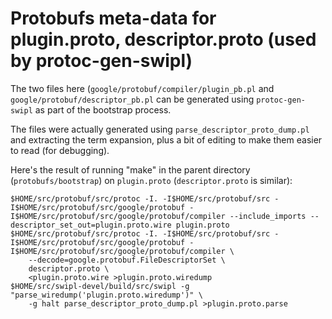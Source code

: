 # Protobufs meta-data for plugin.proto, descriptor.proto (used by protoc-gen-swipl)

The two files here (`google/protobuf/compiler/plugin_pb.pl` and
`google/protobuf/descriptor_pb.pl` can be generated using
`protoc-gen-swipl` as part of the bootstrap process.

The files were actually generated using
`parse_descriptor_proto_dump.pl` and extracting the term expansion,
plus a bit of editing to make them easier to read (for debugging).

Here's the result of running "make" in the parent directory
(`protobufs/bootstrap`) on `plugin.proto` (`descriptor.proto` is
similar):

```
$HOME/src/protobuf/src/protoc -I. -I$HOME/src/protobuf/src -I$HOME/src/protobuf/src/google/protobuf -I$HOME/src/protobuf/src/google/protobuf/compiler --include_imports --descriptor_set_out=plugin.proto.wire plugin.proto
$HOME/src/protobuf/src/protoc -I. -I$HOME/src/protobuf/src -I$HOME/src/protobuf/src/google/protobuf -I$HOME/src/protobuf/src/google/protobuf/compiler \
	--decode=google.protobuf.FileDescriptorSet \
	descriptor.proto \
	<plugin.proto.wire >plugin.proto.wiredump
$HOME/src/swipl-devel/build/src/swipl -g "parse_wiredump('plugin.proto.wiredump')" \
	-g halt parse_descriptor_proto_dump.pl >plugin.proto.parse
```
